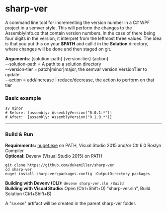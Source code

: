 # sharp-ver

A command line tool for incrementing the version number in a C# WPF project in a semver style. This will perform the changes to the AssemblyInfo.cs that contain version numbers. In the case of there being four digits in the version, it interpret from the leftmost three values. The idea is that you put this on your **$PATH** and call it in the **Solution** directory, where changes will be done and then staged on git.

**Arguments**: {solution-path} {version-tier} {action}  
--solution-path = A path to a solution directory  
--version-tier  = patch|minor|major, the semvar version VersionTier to update  
--action        = add/increase | reduce/decrease, the action to perform on that tier  
 
### Basic example 

````
sv minor
# Before: [assembly: AssemblyVersion("0.0.1.*")]
# After:  [assembly: AssemblyVersion("0.1.0.*")]
````

---

### Build & Run

**Requirements:** [nuget.exe](https://dist.nuget.org/win-x86-commandline/latest/nuget.exe) on PATH, Visual Studio 2015 and/or C# 6.0 Roslyn Compiler  
**Optional:** Devenv (Visual Studio 2015) on PATH  

```
git clone https://github.com/dukemiller/sharp-ver
cd sharp-ver
nuget install sharp-ver\packages.config -OutputDirectory packages
```  

**Building with Devenv (CLI):** ``devenv sharp-ver.sln /Build``  
**Building with Visual Studio:**  Open (Ctrl+Shift+O) "sharp-ver.sln", Build Solution (Ctrl+Shift+B)

A "sv.exe" artifact will be created in the parent sharp-ver folder.

